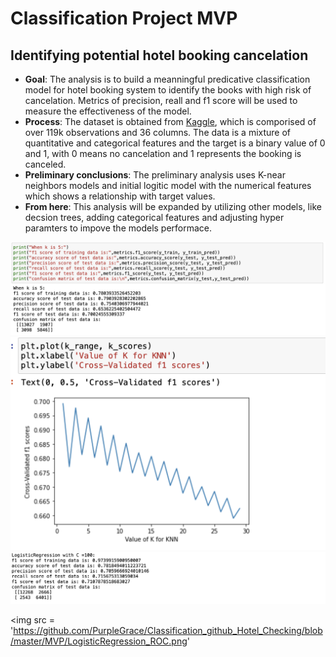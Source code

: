 # Classification Project MVP
## Identifying potential hotel booking cancelation

- **Goal**: The analysis is to build a meanningful predicative classification model for hotel booking system to identify the books with high risk of cancelation. Metrics of precision, reall and f1 score will be used to measure the effectiveness of the model.
-  **Process**: The dataset is obtained from [Kaggle](https://www.kaggle.com/jessemostipak/hotel-booking-demand), which is comporised of over 119k observations and 36 columns.  The data is a mixture of quantitative and categorical features and the target is a binary value of 0 and 1, with 0 means no cancelation and 1 represents the booking is canceled.
- **Preliminary conclusions**:  The preliminary analysis uses K-near neighbors models and initial logitic model with the numerical features which shows a relationship with target values.
- **From here**: This analysis will be expanded by utilizing other models, like decsion trees, adding categorical features and adjusting hyper paramters to impove the models performace.

<img src="https://github.com/PurpleGrace/Classification_github_Hotel_Checking/blob/master/MVP/MVP_KNN_5.png" alt="KNN model with K=5">

<img src = 'https://github.com/PurpleGrace/Classification_github_Hotel_Checking/blob/master/MVP/MVP_KNN_CVwithK.png'>

<img src = 'https://github.com/PurpleGrace/Classification_github_Hotel_Checking/blob/master/MVP/LogisticRegression_C100.png'>

<img src = 'https://github.com/PurpleGrace/Classification_github_Hotel_Checking/blob/master/MVP/LogisticRegression_ROC.png'
